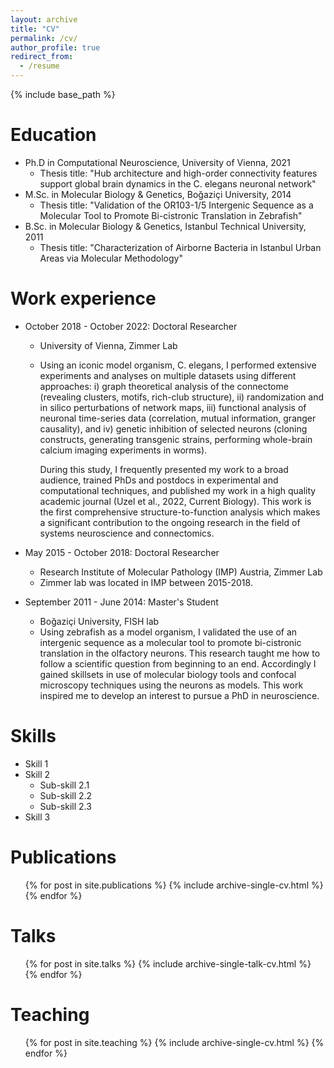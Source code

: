 ```yaml
---
layout: archive
title: "CV"
permalink: /cv/
author_profile: true
redirect_from:
  - /resume
---
```


{% include base_path %}

Education
======
* Ph.D in Computational Neuroscience, University of Vienna, 2021
  * Thesis title: "Hub architecture and high-order connectivity features support global brain dynamics in the C. elegans neuronal network"
* M.Sc. in Molecular Biology & Genetics, Boğaziçi University, 2014
  * Thesis title: "Validation of the OR103-1/5 Intergenic Sequence as a Molecular Tool to Promote Bi-cistronic Translation in Zebrafish"
* B.Sc. in Molecular Biology & Genetics, Istanbul Technical University, 2011
  * Thesis title: "Characterization of Airborne Bacteria in Istanbul Urban Areas via Molecular Methodology"

Work experience
======
* October 2018 - October 2022: Doctoral Researcher
  * University of Vienna, Zimmer Lab
  * Using an iconic model organism, C. elegans, I performed extensive experiments and analyses on multiple datasets using different approaches: i)              graph theoretical analysis of the connectome (revealing clusters, motifs, rich-club structure), ii) randomization and in silico perturbations of network maps, iii) functional analysis of neuronal time-series data (correlation, mutual information, granger causality), and iv) genetic inhibition of selected neurons (cloning constructs, generating transgenic strains, performing whole-brain calcium imaging experiments in worms). 
    
    During this study, I frequently presented my work to a broad audience, trained PhDs and postdocs in experimental and computational techniques, and published my work in a high quality academic journal (Uzel et al., 2022, Current Biology). This work is the first comprehensive structure-to-function analysis which makes a significant contribution to the ongoing research in the field of systems neuroscience and connectomics.

* May 2015 - October 2018: Doctoral Researcher
  * Research Institute of Molecular Pathology (IMP) Austria, Zimmer Lab
  * Zimmer lab was located in IMP between 2015-2018.

* September 2011 - June 2014: Master's Student
  * Boğaziçi University, FISH lab
  * Using zebrafish as a model organism, I validated the use of an intergenic sequence as a molecular tool to promote bi-cistronic translation in the olfactory neurons. This research taught me how to follow a scientific question from beginning to an end. Accordingly I gained skillsets in use of molecular biology tools and confocal microscopy techniques using the neurons as models. This work inspired me to develop an interest to pursue a PhD in neuroscience.
  
Skills
======
* Skill 1
* Skill 2
  * Sub-skill 2.1
  * Sub-skill 2.2
  * Sub-skill 2.3
* Skill 3

Publications
======
  <ul>{% for post in site.publications %}
    {% include archive-single-cv.html %}
  {% endfor %}</ul>
  
Talks
======
  <ul>{% for post in site.talks %}
    {% include archive-single-talk-cv.html %}
  {% endfor %}</ul>
  
Teaching
======
  <ul>{% for post in site.teaching %}
    {% include archive-single-cv.html %}
  {% endfor %}</ul>
  

